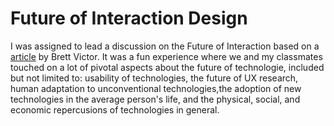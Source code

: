 # Future of Interaction Design
I was assigned to lead a discussion on the Future of Interaction based on a <a href="http://worrydream.com/ABriefRantOnTheFutureOfInteractionDesign/">article</a> by Brett Victor. It was a fun experience where we and my classmates touched on a lot of pivotal aspects about the future of technologie, included but not limited to: usability of technologies, the future of UX research, human adaptation to unconventional technologies,the adoption of new technologies in the average person's life, and the physical, social, and economic repercusions of technologies in general.
